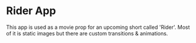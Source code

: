 # Rider App

This app is used as a movie prop for an upcoming short called 'Rider'. Most of it is static images but there are custom transitions & animations.
